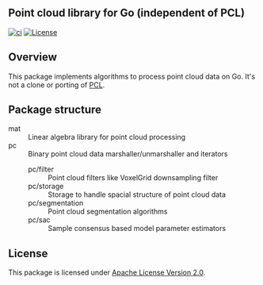 ## Point cloud library for Go (independent of PCL)

[![ci](https://github.com/seqsense/pcgol/actions/workflows/ci.yml/badge.svg)](https://github.com/seqsense/pcgol/actions/workflows/ci.yml)
[![License](https://img.shields.io/badge/License-Apache%202.0-blue.svg)](https://opensource.org/licenses/Apache-2.0)

## Overview

This package implements algorithms to process point cloud data on Go.
It's not a clone or porting of [PCL](https://pointclouds.org/).

## Package structure

<dl>
  <dt>mat</dt><dd>Linear algebra library for point cloud processing</dd>
  <dt>pc</dt><dd>Binary point cloud data marshaller/unmarshaller and iterators
    <dl>
      <dt>pc/filter</dt><dd>Point cloud filters like VoxelGrid downsampling filter</dd>
      <dt>pc/storage</dt><dd>Storage to handle spacial structure of point cloud data</dd>
      <dt>pc/segmentation</dt><dd>Point cloud segmentation algorithms</dd>
      <dt>pc/sac</dt><dd>Sample consensus based model parameter estimators</dd>
    </dl>
  <dd>
</dl>

## License

This package is licensed under [Apache License Version 2.0](./LICENSE).
